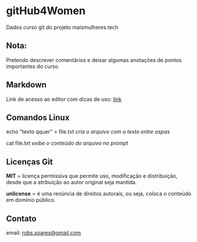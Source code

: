 # gitHub4Women
Dados curso git do projeto maismulheres.tech

## Nota:
Pretendo descrever comentários e deixar algumas anotações de pontos importantes do curso

## Markdown
Link de acesso ao editor com dicas de uso: [link](https://stackedit.io/) 

## Comandos Linux
echo "texto qquer" > file.txt *cria o arquivo com o texto entre aspas*

cat file.txt *exibe o conteúdo do arquivo no prompt*

## Licenças Git
**MIT** = licença permissiva que permite uso, modificação e distribuição, desde que a atribuição ao autor original seja mantida.

**unlicense** = é uma renúncia de direitos autorais, ou seja, coloca o conteúdo em domínio público.

## Contato ## 
email: robs.soares@gmail.com
